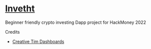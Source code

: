 # [Invetht](https://storage.googleapis.com/invetht/index.html#/admin/portofolio)

Beginner friendly crypto investing Dapp project for HackMoney 2022

Credits 
- [Creative Tim Dashboards](https://demos.creative-tim.com/purity-ui-dashboard)